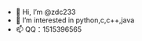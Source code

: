 - 👋 Hi, I’m @zdc233
- 👀 I’m interested in python,c,c++,java
- 📫 QQ：1515396565

<!---
zdc233/zdc233 is a ✨ special ✨ repository because its `README.md` (this file) appears on your GitHub profile.
You can click the Preview link to take a look at your changes.
--->
